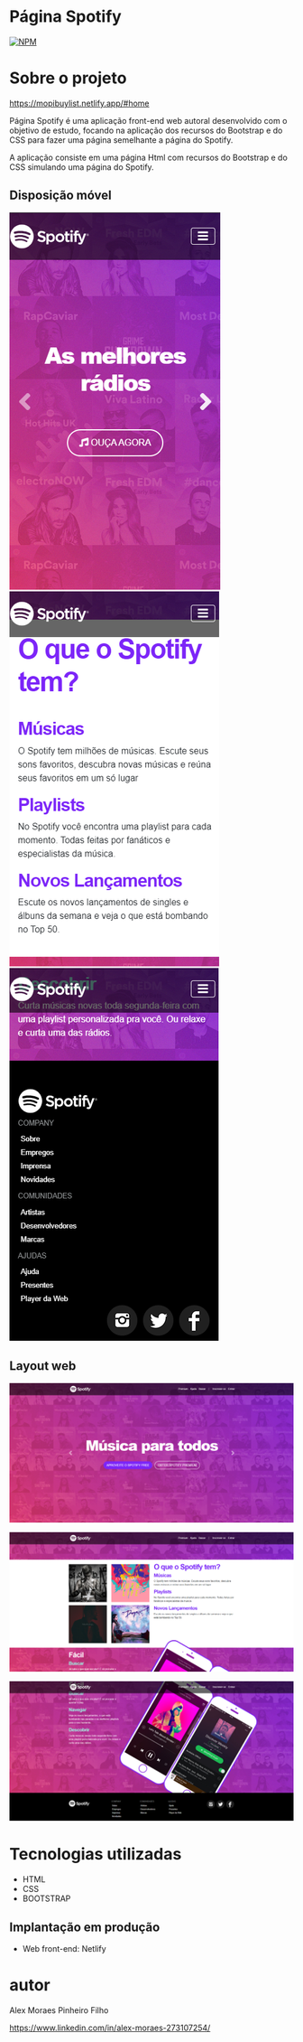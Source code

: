 # Página Spotify
[![NPM](https://img.shields.io/npm/l/react)](https://github.com/Mopi98/clonespotify/blob/main/LICENSE)

# Sobre o projeto

https://mopibuylist.netlify.app/#home

Página Spotify é uma aplicação front-end web autoral desenvolvido com o objetivo de estudo, focando na aplicação dos recursos do Bootstrap e do CSS para fazer uma página semelhante a página do Spotify.

A aplicação consiste em uma página Html com recursos do Bootstrap e do CSS simulando uma página do Spotify.

## Disposição móvel
![Mobile 1](https://github.com/Mopi98/clonespotify/blob/main/assets/mobile-1.PNG) ![Mobile 2](https://github.com/Mopi98/clonespotify/blob/main/assets/mobile-2.PNG) ![Mobile 3](https://github.com/Mopi98/clonespotify/blob/main/assets/mobile-3.png)

## Layout web
![Web 1](https://github.com/Mopi98/clonespotify/blob/main/assets/web1.PNG)

![Web 2](https://github.com/Mopi98/clonespotify/blob/main/assets/web2.PNG)

![Web 3](https://github.com/Mopi98/clonespotify/blob/main/assets/web3.png)

# Tecnologias utilizadas
- HTML
- CSS
- BOOTSTRAP 

## Implantação em produção
- Web front-end: Netlify

# autor

Alex Moraes Pinheiro Filho

https://www.linkedin.com/in/alex-moraes-273107254/
